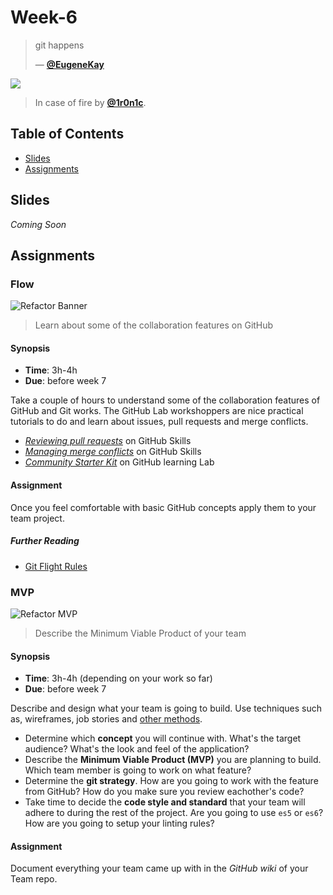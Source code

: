 # Week-6

> git happens
> 
> — [**@EugeneKay**][quote-author]

[![][inspiration-cover]][inspiration-link]

> In case of fire by [**@1r0n1c**][inspiration-author].

## Table of Contents

* [Slides](#slides)
* [Assignments](#assignments)


## Slides

_Coming Soon_


## Assignments



### Flow

![Refactor Banner](assets/banners/banner-flow.jpg)

> Learn about some of the collaboration features on GitHub

#### Synopsis
- **Time**: 3h-4h
- **Due**: before week 7

Take a couple of hours to understand some of the collaboration features of GitHub and Git works. The GitHub Lab workshoppers are nice practical tutorials to do and learn about issues, pull requests and merge conflicts.

* [_Reviewing pull requests_][review] on GitHub Skills
* [_Managing merge conflicts_][conflict] on GitHub Skills
* [_Community Starter Kit_][community] on GitHub learning Lab

#### Assignment

Once you feel comfortable with basic GitHub concepts apply them to your team project. 

##### Further Reading

* [Git Flight Rules][flight]

### MVP

![Refactor MVP](assets/banners/banner-mvp.jpg)

> Describe the Minimum Viable Product of your team

#### Synopsis
- **Time**: 3h-4h (depending on your work so far)
- **Due**: before week 7

Describe and design what your team is going to build. Use techniques such as, wireframes, job stories and [other methods](https://cmdmethods.nl). 

* Determine which **concept** you will continue with. What's the target audience? What's the look and feel of the application?
* Describe the **Minimum Viable Product (MVP)** you are planning to build. Which team member is going to work on what feature?
* Determine the **git strategy**. How are you going to work with the feature from GitHub? How do you make sure you review eachother's code?
* Take time to decide the **code style and standard** that your team will adhere to during the rest of the project. Are you going to use `es5` or `es6`? How are you going to setup your linting rules?

#### Assignment

Document everything your team came up with in the _GitHub wiki_ of your Team repo.

[quote-author]: https://github.com/EugeneKay/git-jokes/blob/lulz/Jokes.txt
[inspiration-cover]: https://external-preview.redd.it/oAIrCCDyZ8LQzX8HHUt8c77QGzXKq2q-xeOs_hfrUhU.jpg?auto=webp&s=97b04bb528a6317ef63d47ab5cef6aee30863af7
[inspiration-link]: https://www.reddit.com/r/ProgrammerHumor/comments/3nc531/in_case_of_fire/
[inspiration-author]: https://www.reddit.com/user/1r0n1c/

[scheduler]: https://dlo.mijnhva.nl/d2l/le/schedule/lim/instructor/192672/home
[assignments]: https://dlo.mijnhva.nl/d2l/lms/dropbox/admin/folders_manage.d2l?ou=192672
[review]: https://github.com/skills/review-pull-requests
[conflict]: https://github.com/skills/resolve-merge-conflicts
[community]: https://lab.github.com/githubtraining/community-starter-kit
[flight]: https://github.com/k88hudson/git-flight-rules/
